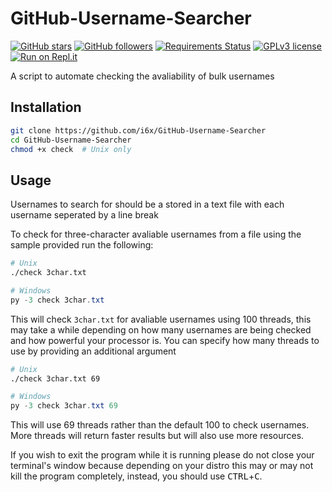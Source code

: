 # GitHub-Username-Searcher
[![GitHub stars](https://img.shields.io/github/stars/i6x/GitHub-Username-Searcher.svg?style=social&label=Star&maxAge=2592000)](https://GitHub.com/i6x/GitHub-Username-Searcher/stargazers/)
[![GitHub followers](https://img.shields.io/github/followers/i6x.svg?style=social&label=Follow&maxAge=2592000)](https://github.com/i6x?tab=followers)
[![Requirements Status](https://requires.io/github/i6x/GitHub-Username-Searcher/requirements.svg?branch=master)](https://requires.io/github/i6x/GitHub-Username-Searcher/requirements/?branch=master)
[![GPLv3 license](https://img.shields.io/badge/License-GPLv3-blue.svg)](http://perso.crans.org/besson/LICENSE.html)
[![Run on Repl.it](https://repl.it/badge/github/i6x/GitHub-Username-Searcher)](https://repl.it/github/i6x/GitHub-Username-Searcher)

A script to automate checking the avaliability of bulk usernames

## Installation
```bash
git clone https://github.com/i6x/GitHub-Username-Searcher
cd GitHub-Username-Searcher
chmod +x check  # Unix only
```
## Usage
Usernames to search for should be a stored in a text file with each username seperated by a line break

To check for three-character avaliable usernames from a file using the sample provided run the following:
```bash
# Unix
./check 3char.txt
```
```powershell
# Windows
py -3 check 3char.txt
```
This will check `3char.txt` for avaliable usernames using 100 threads, this may take a while depending on how many usernames are being checked and how powerful your processor is. You can specify how many threads to use by providing an additional argument
```bash
# Unix
./check 3char.txt 69
```
```powershell
# Windows
py -3 check 3char.txt 69
```
This will use 69 threads rather than the default 100 to check usernames. More threads will return faster results but will also use more resources. 

If you wish to exit the program while it is running please do not close your terminal's window because depending on your distro this may or may not kill the program completely, instead, you should use <kbd>CTRL</kbd>+<kbd>C</kbd>.



